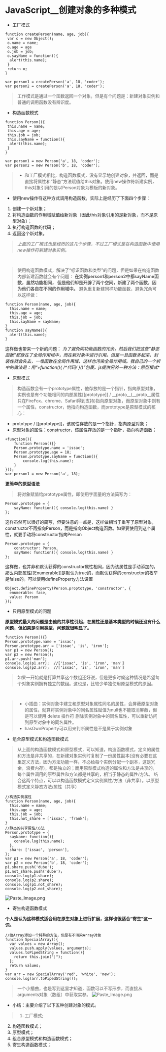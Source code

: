 # JavaScript__创建对象的多种模式

- 工厂模式

```
function createPerson(name, age, job){
 var o = new Object();
 o.name = name;
 o.age = age
 o.job = job;
 o.sayName = function(){
  alert(this.name);
 }
 return o;
}

var person1 = createPerson('a', 18, 'coder');
var person2 = createPerson('a', 18, 'coder');
```

>工作模式是通过一个函数返回一个对象，但是有个问题是：新建对象实例和普通的调用函数没有辨识度。

- 构造函数模式

```
function Person(){
 this.name = name;
 this.age = age;
 this.job = job;
 this.sayName = function(){
  alert(this.name); 
 }
}

var person1 = new Person('a', 18, 'coder');
var person2 = new Person('b', 18, 'coder');
```
>- 和工厂模式相比，构造函数模式，没有显示地创建对象，并返回，而是直接将属性和“静态“方法赋值给this对象。使用new操作符新建实例，this对象引用的是以Person对象为模板的新对象。
- 使用new操作符这种方式调用构造函数，实际上是经历了下面四个步骤：
 1. 创建一个新对象；
 2. 将构造函数的作用域赋值给新对象（因此this对象引用的是新对象，而不是原型对象）；
 3. 执行构造函数的代码；
 4. 返回这个新对象。

>*上面的工厂模式也是经历的这几个步骤，不过工厂模式是在构造函数中使用new操作符新建对象实例。*

&nbsp;

>使用构造函数模式，解决了“标识函数和类型”的问题，但是如果在构造函数内部新建函数就会有个问题：
**在实例person1和person2中都sayName函数，虽然功能相同，
但是他们却是开辟了两个空间，新建了两个函数，因为他们各自在不同的作用域中。**
避免重复新建同样功能函数，避免冗余可以这样做：
```
function Person(name, age, job){
  this.name = name;
  this.age = age;
  this.job = job;
  this.sayName = sayName;
}
function sayName(){
  alert(this.name);
}
```
这样做也带来一个新的问题：
**为了避免同功能函数的冗余，然后我们把这些”静态函数”都放在了全局作用域中，而在新对象中进行引用。但是一旦函数多起来，封装性就会失去，一堆函数在全局作用域，这样也污染全局作用域。我自己的一个折中的做法是：用“+function(){ /\*代码*/ }()”包裹。js提供另外一种方法：_原型模式_**

 
- 原型模式

>构造函数会有一个prototype属性，他存放的是一个指针，指向原型对象，实例也是有个功能相同的内部属性[[prototype]] / \_\_proto__(\_\_proto__属性只在FireFox、chrome、Safari得到支持)指向原型对象，而原型对象中则有一个属性，constructor，他指向构造函数，而prototype是原型模式的核心：
- prototype / [[prototype]]，该属性存放的是一个指针，指向原型对象；
- 原型对象的属性：constructor，该属性存放的是一个指针，指向构造函数；

```
+function(){
	function Person(){}
	Person.prototype.name = 'issac';
	Person.prototype.age = 18;
	Person.prototype.sayName = function(){
		console.log(this.name);
	}
}();
var person1 = new Person('a', 18);
```
**更简单的原型语法**
>将对象赋值给prototype属性，即使用字面量的方法简写为：
```
Person.prototype = {
    sayName: function(){ console.log(this.name) }
};
```
这样虽然可以很好的简写，但要注意的一点是，这样做相当于重写了原型对象，constructor不再指向Person，而是指向Object构造函数。如果要使用到这个属性，就要手动将constructor指向Person
```
Person.prototype = {
    constructor: Person,
    sayName: function(){ console.log(this.name) }
};
```
这样做，也并非和默认获得的constructor属性相同，因为该属性是手动添加的，那么内部属性[[Enumerable]]是默认为true的，而默认获得的constructor的枚举是false的。可以使用defineProperty方法设置
```
Object.defineProperty(Person.proptotype, 'constructor', {
  enumerable: fase,
  value: Person
});
```

- 只用原型模式的问题

**原型模式最大的问题是由他的共享性引起，在属性还是基本类型的时候还没有什么问题，但如果是引用类型，问题就很明显了。**
```
function Person(){}
Person.prototype.name = 'issac';
Person.prototype.arr = ['issac', 'is', 'iron'];
var p1 = new Person();
var p2 = new Person();
p1.arr.push('man');
console.log(p1.arr);  //['issac', 'is', 'iron', 'man']
console.log(p2.arr);  //['issac', 'is', 'iron', 'man']
```
>如果一开始就是打算共享这个数组还好说，但是更多时候这种情况是希望每个对象实例拥有独立的数组。这也是，比较少单独使用原型模式的原因。

&nbsp;
> - 小插曲：实例对象中建立和原型对象属性同名的属性，会屏蔽原型对象的属性，就算将实例对象中的同名属性赋值为null也不能取消屏蔽，但是可以使用 delete 操作符 删除实例对象中的同名属性，可以重新访问到原型对象中的同名属性。
&nbsp;
> - hasOwnProperty可以用来判断属性是不是属于实例对象

- 组合原型模式和构造函数模式

>从上面的构造函数模式和原型模式，可以知道，构造函数模式，定义的属性和方法是非共享的，在新建对象实例时复制了一份属性副本(没有必要在这里定义方法，因为方法功能一样，不必给每个实例分配一个副本，这是冗余，浪费内存)，都是独立的；而用原型模式构造的属性和方法是共享的，每个属性调用的原型属性和方法都是共享的，相当于静态的属性/方法。
结合这两个特点，可以以构造函数模式定义实例属性/方法（非共享），以原型模式定义静态方法/属性（共享）
```
//构造实例属性
function Person(name, age, job){
  this.name = name;
  this.age = age;
  this.job = job;
  this.not_share = ['issac', 'frank'];
}
//静态的共享属性/方法
Person.prototype = {
  sayName: function(){
    console.log(this.name);
  },
  share: ['issac', 'person'],
};
var p1 = new Person('a', 18, 'coder');
var p2 = new Person('b', 18, 'coder');
p1.share.push('dube');
p1.not_share.push('dube');
console.log(p1.share);
console.log(p2.share);
console.log(p1.not_share);
console.log(p2.not_share);
```
![Paste_Image.png](http://upload-images.jianshu.io/upload_images/2838289-cbf09eba34a5fef8.png?imageMogr2/auto-orient/strip%7CimageView2/2/w/1240)

- 寄生构造函数模式

**个人是认为这种模式适合用在原生对象上进行扩展，这样也很适合“寄生”这一词。**

```
//给Array添加一个特殊的方法，但是有不污染Array对象
function SpecialArray(){
  var values = new Array();
  values.push.apply(values, arguments);
  values.toPipedString = function(){
    return this.join("|");
  };
  return values;
}
var arr = new SpecialArray('red', 'white', 'new');
console.log(arr.toPipedString());
```
>一个小插曲，也是写到这里才知道，函数可以不写形参，而直接从arguments对象（数组）中获取实参。
![Paste_Image.png](http://upload-images.jianshu.io/upload_images/2838289-f07fc44919e0c0f6.png?imageMogr2/auto-orient/strip%7CimageView2/2/w/1240)


- 小结：主要介绍了以下五种创建对象的模式。

>  1. 工厂模式;
 2. 构造函数模式；
 3. 原型模式；
 4. 组合原型模式和构造函数模式；
 5. 寄生构造函数模式；


